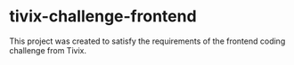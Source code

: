 # tivix-challenge-frontend
This project was created to satisfy the requirements of the frontend coding challenge from Tivix.
